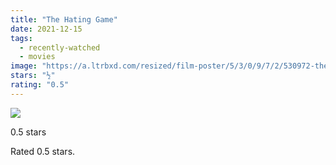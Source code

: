 ```yaml
---
title: "The Hating Game"
date: 2021-12-15
tags:
  - recently-watched
  - movies
image: "https://a.ltrbxd.com/resized/film-poster/5/3/0/9/7/2/530972-the-hating-game-0-600-0-900-crop.jpg?v=0721e4789c"
stars: "½"
rating: "0.5"
---
```


<div class="letterboxd-movie-data-content">
   <p><img src="https://a.ltrbxd.com/resized/film-poster/5/3/0/9/7/2/530972-the-hating-game-0-600-0-900-crop.jpg?v=0721e4789c"/></p> <p>0.5 stars</p>
  <p>Rated 0.5 stars.<p>
  <div class="float-clear"></div>
</div>
